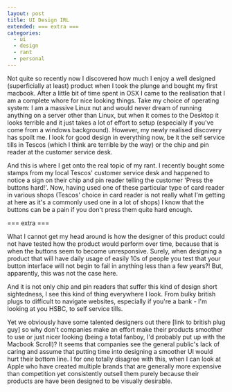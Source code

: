 ```yaml
---
layout: post
title: UI Design IRL
extended: === extra ===
categories:
  - ui
  - design
  - rant
  - personal
---
```


Not quite so recently now I discovered how much I enjoy a well designed (superficially at least) product when I took the plunge and bought my first macbook. After a little bit of time spent in OSX I came to the realisation that I am a complete whore for nice looking things. Take my choice of operating system: I am a massive Linux nut and would never dream of running anything on a server other than Linux, but when it comes to the Desktop it looks terrible and it just takes a lot of effort to setup (especially if you've come from a windows background). However, my newly realised discovery has spoilt me. I look for good design in everything now, be it the self service tills in Tescos (which I think are terrible by the way) or the chip and pin reader at the customer service desk.

And this is where I get onto the real topic of my rant. I recently bought some stamps from my local Tescos' customer service desk and happened to notice a sign on their chip and pin reader telling the customer 'Press the buttons hard!'. Now, having used one of these particular type of card reader in various shops (Tescos' choice in card reader is not really what I'm getting at here as it's a commonly used one in a lot of shops) I know that the buttons can be a pain if you don't press them quite hard enough.

=== extra ===

What I cannot get my head around is how the designer of this product could not have tested how the product would perform over time, because that is when the buttons seem to become unresponsive. Surely, when designing a product that will have daily usage of easily 10s of people you test that your button interface will not begin to fail in anything less than a few years?! But, apparently, this was not the case here.

And it is not only chip and pin readers that suffer this kind of design short sightedness, I see this kind of thing everywhere I look. From bulky british plugs to difficult to navigate websites, especially if you're a bank - I'm looking at you HSBC, to self service tills.

Yet we obviously have some talented designers out there [link to british plug guy] so why don't companies make an effort make their products smoother to use or just nicer looking (being a total fanboy, I'd probably put up with the Macbook Scroll)? It seems that companies see the general public's lack of caring and assume that putting time into designing a smoother UI would hurt their bottom line. I for one totally disagree with this, when I can look at Apple who have created multiple brands that are generally more expensive than competition yet consistently outsell them purely because their products are have been designed to be visually desirable. 